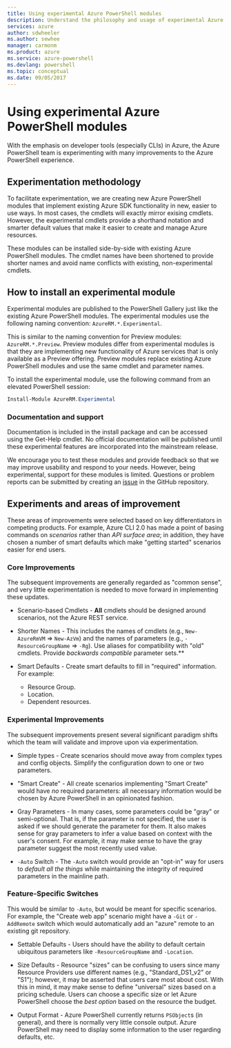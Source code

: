 ```yaml
---
title: Using experimental Azure PowerShell modules
description: Understand the philosophy and usage of experimental Azure PowerShell modules.
services: azure
author: sdwheeler
ms.author: sewhee
manager: carmonm
ms.product: azure
ms.service: azure-powershell
ms.devlang: powershell
ms.topic: conceptual
ms.date: 09/05/2017
---
```

# Using experimental Azure PowerShell modules

With the emphasis on developer tools (especially CLIs) in Azure, the Azure PowerShell team is
experimenting with many improvements to the Azure PowerShell experience.

## Experimentation methodology

To facilitate experimentation, we are creating new Azure PowerShell modules that implement existing
Azure SDK functionality in new, easier to use ways. In most cases, the cmdlets will exactly mirror
exising cmdlets. However, the experimental cmdlets provide a shorthand notation and smarter default
values that make it easier to create and manage Azure resources.

These modules can be installed side-by-side with existing Azure PowerShell modules. The cmdlet
names have been shortened to provide shorter names and avoid name conflicts with existing,
non-experimental cmdlets.

## How to install an experimental module

Experimental modules are published to the PowerShell Gallery just like the existing Azure
PowerShell modules. The experimental modules use the following naming convention:
`AzureRM.*.Experimental`.

This is similar to the naming convention for Preview modules: `AzureRM.*.Preview`. Preview modules
differ from experimental modules is that they are implementing new functionality of Azure services
that is only available as a Preview offering. Preview modules replace existing Azure PowerShell
modules and use the same cmdlet and parameter names.

To install the experimental module, use the following command from an elevated PowerShell session:


```powershell
Install-Module AzureRM.Experimental
```

### Documentation and support

Documentation is included in the install package and can be accessed using the Get-Help cmdlet. No official documentation will be published until these experimental features are incorporated into the mainstream release.

We encourage you to test these modules and provide feedback so that we may improve usability and respond to your needs. However, being experimental, support for these modules is limited. Questions or problem reports can be submitted by creating an [issue](https://github.com/Azure/azure-powershell/issues) in the GitHub repository.


## Experiments and areas of improvement

These areas of improvements were selected based on key differentiators in competing products. For
example, Azure CLI 2.0 has made a point of basing commands on _scenarios_ rather than _API surface
area_; in addition, they have chosen a number of smart defaults which make "getting started"
scenarios easier for end users.

### Core Improvements

The subsequent improvements are generally regarded as "common sense", and very little
experimentation is needed to move forward in implementing these updates.

* Scenario-based Cmdlets - **All** cmdlets should be designed around scenarios, not the Azure REST
  service.

* Shorter Names - This includes the names of cmdlets (e.g., `New-AzureRmVM` => `New-AzVm`) and the
  names of parameters (e.g., `-ResourceGroupName` => `-Rg`). Use aliases for compatibility with
  "old" cmdlets. Provide _backwards compatible_ parameter sets.**

* Smart Defaults - Create smart defaults to fill in "required" information. For example:
  * Resource Group.
  * Location.
  * Dependent resources.

### Experimental Improvements

The subsequent improvements present several significant paradigm shifts which the team will
validate and improve upon via experimentation.

* Simple types - Create scenarios should move away from complex types and config objects. Simplify
  the configuration down to one or two parameters.

* "Smart Create" - All create scenarios implementing "Smart Create" would have _no_ required
  parameters: all necessary information would be chosen by Azure PowerShell in an opinionated
  fashion.

* Gray Parameters - In many cases, some parameters could be "gray" or semi-optional. That is, if
  the parameter is not specified, the user is asked if we should generate the parameter for them.
  It also makes sense for gray parameters to infer a value based on context with the user's
  consent. For example, it may make sense to have the gray parameter suggest the most recently used
  value.

* `-Auto` Switch - The `-Auto` switch would provide an "opt-in" way for users to _default all the
  things_ while maintaining the integrity of required parameters in the mainline path.

### Feature-Specific Switches

This would be similar to `-Auto`, but would be meant for specific scenarios. For example, the
"Create web app" scenario might have a `-Git` or `-AddRemote` switch which would automatically add
an "azure" remote to an existing git repository.

* Settable Defaults - Users should have the ability to default certain ubiquitous parameters like
  `-ResourceGroupName` and `-Location`.

* Size Defaults - Resource "sizes" can be confusing to users since many Resource Providers use
  different names (e.g., "Standard_DS1_v2" or "S1"); however, it may be asserted that users care
  most about cost. With this in mind, it may make sense to define "universal" sizes based on a
  pricing schedule. Users can choose a specific size or let Azure PowerShell choose the _best
  option_ based on the resource the budget.

* Output Format - Azure PowerShell currently returns `PSObject`s (in general), and there is
  normally very little console output. Azure PowerShell may need to display some information to the
  user regarding defaults, etc.
